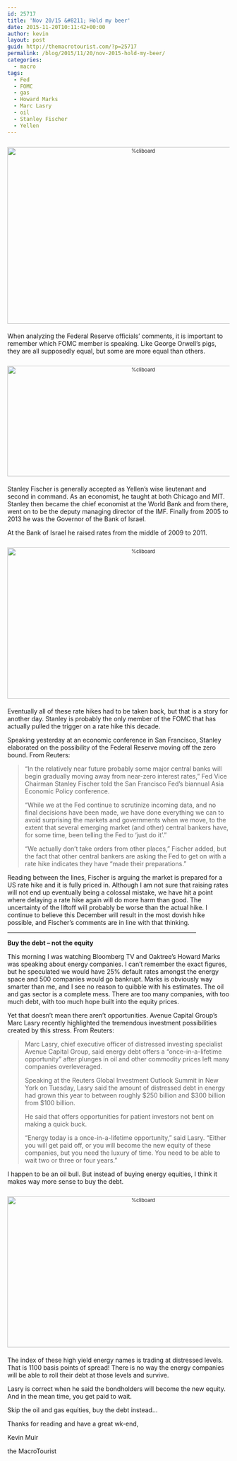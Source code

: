 ```yaml
---
id: 25717
title: 'Nov 20/15 &#8211; Hold my beer'
date: 2015-11-20T10:11:42+00:00
author: kevin
layout: post
guid: http://themacrotourist.com/?p=25717
permalink: /blog/2015/11/20/nov-2015-hold-my-beer/
categories:
  - macro
tags:
  - Fed
  - FOMC
  - gas
  - Howard Marks
  - Marc Lasry
  - oil
  - Stanley Fischer
  - Yellen
---
```

<div style="width: image width px; font-size: 80%; text-align: center;">
  <a href="http://themacrotourist.com/pictures/HoldmyBeerNov1915.png"><img class="size-full wp-image-14271" style="padding-top: 1.0em;padding-bottom: 0.5em;" alt="%cliboard" src="http://themacrotourist.com/pictures/HoldmyBeerNov1915.png" width="600" height="400" /></a>
</div>

When analyzing the Federal Reserve officials&#8217; comments, it is important to remember which FOMC member is speaking. Like George Orwell&#8217;s pigs, they are all supposedly equal, but some are more equal than others.

<div style="width: image width px; font-size: 80%; text-align: center;">
  <a href="http://themacrotourist.com/pictures/FedNov2015.png"><img class="size-full wp-image-14271" style="padding-top: 1.0em;padding-bottom: 0.5em;" alt="%cliboard" src="http://themacrotourist.com/pictures/FedNov2015.png" width="600" height="250" /></a>
</div>

Stanley Fischer is generally accepted as Yellen&#8217;s wise lieutenant and second in command. As an economist, he taught at both Chicago and MIT. Stanley then became the chief economist at the World Bank and from there, went on to be the deputy managing director of the IMF. Finally from 2005 to 2013 he was the Governor of the Bank of Israel. 

At the Bank of Israel he raised rates from the middle of 2009 to 2011. 

<div style="width: image width px; font-size: 80%; text-align: center;">
  <a href="http://themacrotourist.com/pictures/IsraelNov2015.png"><img class="size-full wp-image-14271" style="padding-top: 1.0em;padding-bottom: 0.5em;" alt="%cliboard" src="http://themacrotourist.com/pictures/IsraelNov2015.png" width="600" height="342" /></a>
</div>

Eventually all of these rate hikes had to be taken back, but that is a story for another day. Stanley is probably the only member of the FOMC that has actually pulled the trigger on a rate hike this decade.

Speaking yesterday at an economic conference in San Francisco, Stanley elaborated on the possibility of the Federal Reserve moving off the zero bound. From Reuters:

> &#8220;In the relatively near future probably some major central banks will begin gradually moving away from near-zero interest rates,&#8221; Fed Vice Chairman Stanley Fischer told the San Francisco Fed&#8217;s biannual Asia Economic Policy conference.
> 
> &#8220;While we at the Fed continue to scrutinize incoming data, and no final decisions have been made, we have done everything we can to avoid surprising the markets and governments when we move, to the extent that several emerging market (and other) central bankers have, for some time, been telling the Fed to &#8216;just do it&#8217;.&#8221;
> 
> &#8220;We actually don&#8217;t take orders from other places,&#8221; Fischer added, but the fact that other central bankers are asking the Fed to get on with a rate hike indicates they have &#8220;made their preparations.&#8221;

Reading between the lines, Fischer is arguing the market is prepared for a US rate hike and it is fully priced in. Although I am not sure that raising rates will not end up eventually being a colossal mistake, we have hit a point where delaying a rate hike again will do more harm than good. The uncertainty of the liftoff will probably be worse than the actual hike. I continue to believe this December will result in the most dovish hike possible, and Fischer&#8217;s comments are in line with that thinking. 

<hr size="3" width="85%" />

**Buy the debt &#8211; not the equity**

This morning I was watching Bloomberg TV and Oaktree&#8217;s Howard Marks was speaking about energy companies. I can&#8217;t remember the exact figures, but he speculated we would have 25% default rates amongst the energy space and 500 companies would go bankrupt. Marks is obviously way smarter than me, and I see no reason to quibble with his estimates. The oil and gas sector is a complete mess. There are too many companies, with too much debt, with too much hope built into the equity prices. 

Yet that doesn&#8217;t mean there aren&#8217;t opportunities. Avenue Capital Group&#8217;s Marc Lasry recently highlighted the tremendous investment possibilities created by this stress. From Reuters:

> Marc Lasry, chief executive officer of distressed investing specialist Avenue Capital Group, said energy debt offers a &#8220;once-in-a-lifetime opportunity&#8221; after plunges in oil and other commodity prices left many companies overleveraged.
> 
> Speaking at the Reuters Global Investment Outlook Summit in New York on Tuesday, Lasry said the amount of distressed debt in energy had grown this year to between roughly $250 billion and $300 billion from $100 billion.
> 
> He said that offers opportunities for patient investors not bent on making a quick buck.
> 
> &#8220;Energy today is a once-in-a-lifetime opportunity,&#8221; said Lasry. &#8220;Either you will get paid off, or you will become the new equity of these companies, but you need the luxury of time. You need to be able to wait two or three or four years.&#8221;

I happen to be an oil bull. But instead of buying energy equities, I think it makes way more sense to buy the debt.

<div style="width: image width px; font-size: 80%; text-align: center;">
  <a href="http://themacrotourist.com/pictures/OILHYNov2015.png"><img class="size-full wp-image-14271" style="padding-top: 1.0em;padding-bottom: 0.5em;" alt="%cliboard" src="http://themacrotourist.com/pictures/OILHYNov2015.png" width="600" height="342" /></a>
</div>

The index of these high yield energy names is trading at distressed levels. That is 1100 basis points of spread! There is no way the energy companies will be able to roll their debt at those levels and survive. 

Lasry is correct when he said the bondholders will become the new equity. And in the mean time, you get paid to wait.

Skip the oil and gas equities, buy the debt instead&#8230;

Thanks for reading and have a great wk-end,
  
Kevin Muir
  
the MacroTourist